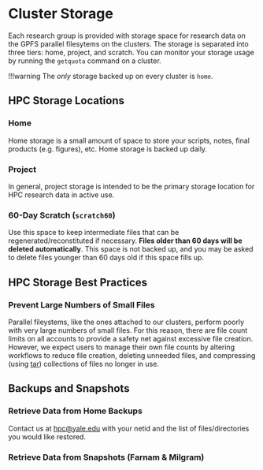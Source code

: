 # Cluster Storage

Each research group is provided with storage space for research data on the GPFS parallel filesytems on the clusters. The storage is separated into three tiers: home, project, and scratch. You can monitor your storage usage by running the `getquota` command on a cluster.

!!!warning
    The _only_ storage backed up on every cluster is `home`.

## HPC Storage Locations

### Home

Home storage is a small amount of space to store your scripts, notes, final products (e.g. figures), etc. Home storage is backed up daily.

### Project

In general, project storage is intended to be the primary storage location for HPC research data in active use.

### 60-Day Scratch (`scratch60`)

Use this space to keep intermediate files that can be regenerated/reconstituted if necessary. **Files older than 60 days will be deleted automatically**. This space is not backed up, and you may be asked to delete files younger than 60 days old if this space fills up.

## HPC Storage Best Practices

### Prevent Large Numbers of Small Files

Parallel fileystems, like the ones attached to our clusters, perform poorly with very large numbers of small files. For this reason, there are file count limits on all accounts to provide a safety net against excessive file creation. However, we expect users to manage their own file counts by altering workflows to reduce file creation, deleting unneeded files, and compressing (using [tar](online-tutorials/#how-create-and-extract-a-tar-or-targz-archive)) collections of files no longer in use.

## Backups and Snapshots

### Retrieve Data from Home Backups

Contact us at [hpc@yale.edu](mailto:hpc@yale.edu) with your netid and the list of files/directories you would like restored.

### Retrieve Data from Snapshots (Farnam & Milgram)

